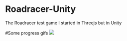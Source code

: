 # Roadracer-Unity
The Roadracer test game I started in Threejs but in Unity

#Some progress gifs
![](https://media.giphy.com/media/uANGAKG5dwWppaZCKc/giphy.gif)
